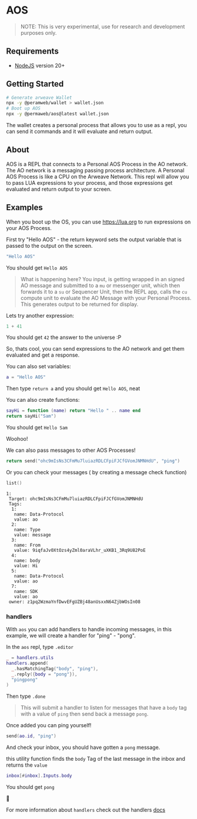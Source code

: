 # AOS 

> NOTE: This is very experimental, use for research and development purposes only.

## Requirements

* [NodeJS](https://nodejs.org) version 20+

## Getting Started

```sh
# Generate arweave Wallet
npx -y @peramweb/wallet > wallet.json
# Boot up AOS
npx -y @permaweb/aos@latest wallet.json
```

The wallet creates a personal process that allows you to use as a repl, you can send it commands and it will evaluate and return output.

## About

AOS is a REPL that connects to a Personal AOS Process in the AO network. The AO network is a messaging passing process architecture. A Personal AOS Process is like a CPU on the Arweave Network. This repl will allow you to pass LUA expressions to your process, and those expressions get evaluated and return output to your screen.  

## Examples

When you boot up the OS, you can use https://lua.org to run expressions on your AOS Process.

First try "Hello AOS" - the return keyword sets the output variable that is passed to the output on the screen.

```lua
"Hello AOS"
```

You should get `Hello AOS`

> What is happening here? You input, is getting wrapped in an signed AO message and submitted to a `mu` or messenger unit, which then forwards it to a `su` or Sequencer Unit, then the REPL app, calls the `cu` compute unit to evaluate the AO Message with your Personal Process. This generates output to be returned for display.

Lets try another expression:

```lua
1 + 41
```

You should get `42` the answer to the universe :P

So, thats cool, you can send expressions to the AO network and get them evaluated and get a response.

You can also set variables:

```lua
a = "Hello AOS"
```

Then type `return a` and you should get `Hello AOS`, neat

You can also create functions:

```lua
sayHi = function (name) return "Hello " .. name end
return sayHi("Sam")
```

You should get `Hello Sam`

Woohoo!

We can also pass messages to other AOS Processes!

```lua
return send("ohc9mIsNs3CFmMu7luiazRDLCFpiFJCfGVomJNMNHdU", "ping")
```

Or you can check your messages ( by creating a message check function)

```lua
list()
```

```
1: 
 Target: ohc9mIsNs3CFmMu7luiazRDLCFpiFJCfGVomJNMNHdU
 Tags: 
  1: 
   name: Data-Protocol
   value: ao
  2: 
   name: Type
   value: message
  3: 
   name: From
   value: 9iqfaJv0XtOzs4yZml0araVLhr_uXKB1_3Rq9U82PoE
  4: 
   name: body
   value: Hi
  5: 
   name: Data-Protocol
   value: ao
  7: 
   name: SDK
   value: ao
 owner: z1pq2WzmaYnfDwvEFgUZBj48anUsxxN64ZjbWOsIn08
```

### handlers

With `aos` you can add handlers to handle incoming messages, in this example, we will create a handler for "ping" - "pong".

In the `aos` repl, type `.editor`

```lua
_ = handlers.utils
handlers.append(
  _.hasMatchingTag("body", "ping"),
  _.reply({body = "pong"}),
  "pingpong"
)
```

Then type `.done`

>  This will submit a handler to listen for messages that have a `body` tag with a value of `ping` then send back a message `pong`.

Once added you can ping yourself!

```lua
send(ao.id, "ping")
```

And check your inbox, you should have gotten a `pong` message.

this utility function finds the `body` Tag of the last message in the inbox and returns the `value`

```lua
inbox[#inbox].Inputs.body
```

You should get `pong` 

:tada:

For more information about `handlers` check out the handlers [docs](process/handlers.md) 